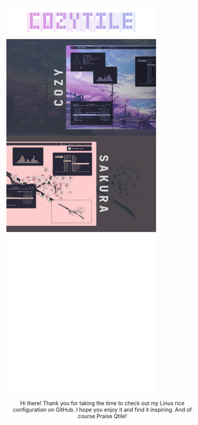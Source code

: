 <a href='#'><img align="center" src="./Assets/Preview.png" alt="Cozytile"></a>
<div align="center">
Hi there! Thank you for taking the time to check out my Linux rice configuration on GitHub. I hope you enjoy it and find it inspiring. And of course Praise Qtile!
</div>
